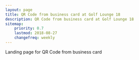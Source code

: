 ```yaml
---
layout: page
title: QR Code from business card at Golf Lounge 18
description: QR Code from business card at Golf Lounge 18
sitemap:
    priority: 0.7
    lastmod: 2018-08-27
    changefreq: weekly
---
```


Landing page for QR Code from business card
